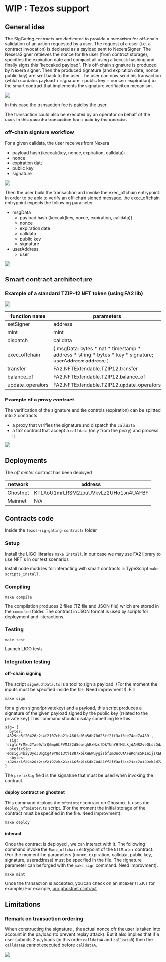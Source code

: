 # WIP : Tezos support


## General idea

The SigGating contracts are dedicated to provide a mecanism for off-chain validation of an action requested by a user. The request of a user (i.e. a contract invocation) is declared as a payload sent to NexeraSigner. The NexeraSigner retrieves the nonce for the user (from contract storage), specifies the expiration date  and compact all using a keccak hashing and finally signs this "keccaked payload". This off-chain signature is produced by Nexera signer.
Then the produced signature (and expiration date, nonce, public key) are sent back to the user. The user can now send his transaction (which contains payload + signature + public key + nonce + expiration) to the smart contract that implements the signature verifiacition mecanism. 


![](./pictures/nexera%20global%20workflow.png)

In this case the transaction fee is paid by the user.

The transaction could also be executed by an operator on behalf of the user. In this case the transaction fee is paid by the operator.


### off-chain signture workflow

For a given calldata, the user receives from Nexera 
- payload hash (keccak(key, nonce, expiration, calldata))
- nonce
- expiration date
- public key
- signature

![](./pictures/nexera%20forge%20sig%20workflow.png)


Then the user build the transaction and invoke the exec_offchain entrypoint. In order to be able to verify an off-chain signed message, the exec_offchain entrypoint expects the following parameter
+ msgData
    - payload hash (keccak(key, nonce, expiration, calldata))
    - nonce
    - expiration date
    - calldata
    - public key
    - signature
+ userAddress
    - user

![](./pictures/nexera%20exec_offchain%20format.png)

## Smart contract architecture

### Example of a standard TZIP-12 NFT token (using FA2 lib)

![](./pictures/nexera%20nftminter%20entrypoints.png)

| function name    | parameters | module     |
|------------------|------------|------------|
| setSigner        | address    | NFTMINTER  |
| mint             | mint       | NFTMINTER  |
| dispatch         | calldata   | NFTMINTER  |
| exec_offchain    | { msgData: bytes * nat * timestamp * address * string * bytes * key * signature; userAddress: address; } |  NFTMINTER  |
| transfer         | FA2.NFTExtendable.TZIP12.transfer |	FA2.NFTExtendable |
| balance_of       | FA2.NFTExtendable.TZIP12.balance_of |	FA2.NFTExtendable |
| update_operators | FA2.NFTExtendable.TZIP12.update_operators | FA2.NFTExtendable |

### Example of a proxy contract

The verification of the signature and the controls (expiration) can be splitted into 2 contracts
- a proxy that verifies the signature and dispatch the `calldata`
- a fa2 contract that accept a `calldata` (only from the proxy) and process it
  
![](./pictures/nexera%20proxynftminter.png)

## Deployments

The *nft minter* contract has been deployed 

| network  | address                                 |
|----------|-----------------------------------------|
| Ghostnet | KT1AoU1mrLRSM2zouUVkvLz2UHo1on4UAFBF    |
| Mainnet  | N/A                                     |


## Contracts code

Inside the `tezos-sig-gating-contracts` folder

### Setup

Install the LIGO libraries `make install`. In our case we may use FA2 library to use NFT's in our test scenarios

Install node modules for interacting with smart contracts in TypeScript `make scripts_install`.

### Compiling
```
make compile
```
The compilation produces 2 files (TZ file and JSON file) which are  stored in the `compiled` folder. The contract in JSON format is used by scripts for deployment and interactions. 

### Testing
```
make test
```
Launch LIGO tests

### Integration testing

#### off-chain signing
The script `signAuthData.ts` is a tool to sign a payload. (For the moment the inputs must be specified inside the file. Need improvment !).
Fill
```
make sign
```
for a given signer(privatekey) and a payload, this script produces a signature of the given payload signed by the public key (related to the private key)
This command should display something like this. 
```
sig= {
  bytes: '4829ce5f20426c2e4f2107cba21c466fa06b5db70d25ff2ff3af8ee74ee7a489',
  sig: 'sigtnFrMku2Yae9V4rQ6mp6bFVMJ32d5eurqAExNzcfDkTUnYHfMbLkjdANR2veQLszQdaJ6ijA1xS48BuKDW4uLscKVyrcW',
  prefixSig: 'edsigu4biyQyoJUmgCg49Y8d13tY1887xbiXWEWuygizbfZmQncUtAFWRqns5R1eijsXERx7CDcW5zdvCnvE6yMr36PwiGVKCSu',
  sbytes: '4829ce5f20426c2e4f2107cba21c466fa06b5db70d25ff2ff3af8ee74ee7a489eb5d72f6e40744c43dc5bb8534d18a530669af464ef3ed7d38340eae0cf4c850230bccb71495e6214f36991e0635dec25fa6d534d3179f42f96b100317f8f40c'
}
```
The `prefixSig` field is the signature that must be used when invoking the contract.

#### deploy contract on ghostnet
This command deploys the `NftMinter` contract on Ghostnet. It uses the `deploy_nftminter.ts` script. (For the moment the initial storage of the contract must be specified in the file. Need improvment).
```
make deploy
```

#### interact

Once the contract is deployed , we can interact with it. 
The following command invoke the `Exec_offchain` entrypoint of the `NftMinter` contract. 
(For the moment the parameters (nonce, expiration, calldata, public key, signature, useraddress) must be specified in the file. The signature parameter can be forged with the `make sign` command. Need improvment).
```
make mint
```

Once the transaction is accepted, you can check on an indexer (TZKT for example)
For example, [our ghostnet contract](https://ghostnet.tzkt.io/KT1AoU1mrLRSM2zouUVkvLz2UHo1on4UAFBF/operations/)


## Limitations

### Remark on transaction ordering

When constructing the signature , the actual nonce ofr the user is taken into account in the payload (to prevent replay attack). But it also implies that if a user submits 2 payloads (in this order `calldataA` and `calldataB`) then the `calldataB` cannot executed before `calldataA`.

![](./pictures/nexera%20transaction%20ordering.png)

